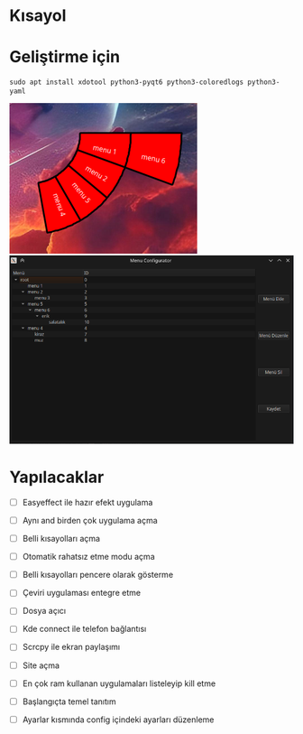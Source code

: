 # Kısayol

# Geliştirme için
```console
sudo apt install xdotool python3-pyqt6 python3-coloredlogs python3-yaml
```

![alt text](doc/app.png)
![alt text](doc/setting.png)
# Yapılacaklar

- [ ] Easyeffect ile hazır efekt uygulama
- [ ] Aynı and birden çok uygulama açma
- [ ] Belli kısayolları açma
- [ ] Otomatik rahatsız etme modu açma
- [ ] Belli kısayolları pencere olarak gösterme
- [ ] Çeviri uygulaması entegre etme
- [ ] Dosya açıcı
- [ ] Kde connect ile telefon bağlantısı
- [ ] Scrcpy ile ekran paylaşımı
- [ ] Site açma
- [ ] En çok ram kullanan uygulamaları listeleyip kill etme



- [ ] Başlangıçta temel tanıtım
- [ ] Ayarlar kısmında config içindeki ayarları düzenleme

